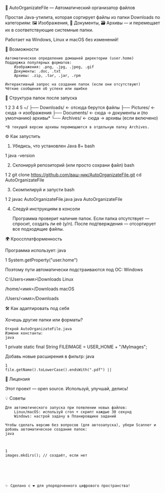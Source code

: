 📁 AutoOrganizateFile — Автоматический организатор файлов 

Простая Java-утилита, которая сортирует файлы из папки Downloads по категориям:
🖼️ Изображения, 📄 Документы, 🗃️ Архивы — и перемещает их в соответствующие системные папки. 

Работает на Windows, Linux и macOS без изменений! 
 
🚀 Возможности 

    Автоматическое определение домашней директории (user.home)
    Поддержка популярных форматов:
        Изображения: .png, .jpg, .jpeg, .gif
        Документы: .doc, .txt
        Архивы: .zip, .tar, .jar, .rpm
         
    Интерактивный запрос на создание папок (если они отсутствуют)
    Чёткие сообщения об успехе или ошибке
     

 
📂 Структура папок после запуска 
 
 
1
2
3
4
5
~/
├── Downloads/        ← отсюда берутся файлы
├── Pictures/         ← сюда → изображения
├── Documents/        ← сюда → документы и (по умолчанию) архивы*
└── Archives/         ← сюда → архивы (если включено)
 
 

    *В текущей версии архивы перемещаются в отдельную папку Archives. 
     

 
⚙️ Как запустить 
1. Убедись, что установлен Java 8+ 
bash
 
 
1
java -version
 
 
2. Склонируй репозиторий (или просто сохрани файл) 
bash
 
 
1
2
git clone https://github.com/ваш-ник/AutoOrganizateFile.git
cd AutoOrganizateFile
 
 
3. Скомпилируй и запусти 
bash
 
 
1
2
javac AutoOrganizateFile.java
java AutoOrganizateFile
 
 
4. Следуй инструкциям в консоли 

    Программа проверит наличие папок.
    Если папка отсутствует — спросит, создать ли её (y/n).
    После подтверждения — отсортирует все подходящие файлы.
     

 
🌍 Кроссплатформенность 

Программа использует: 
java
 
 
1
System.getProperty("user.home")
 
 

Поэтому пути автоматически подстраиваются под ОС: 
Windows
	
C:\Users\<имя>\Downloads
Linux
	
/home/<имя>/Downloads
macOS
	
/Users/<имя>/Downloads
 
 
 
🛠 Как адаптировать под себя 

Хочешь другие папки или форматы? 

    Открой AutoOrganizateFile.java
    Измени константы:
    java
     

 
1
private static final String FILEIMAGE = USER_HOME + "/MyImages";
 
 
Добавь новые расширения в фильтр:
java
 

     
    1
    file.getName().toLowerCase().endsWith(".pdf") ||
     
     
     

 
📜 Лицензия 

Этот проект — open source. Используй, улучшай, делись! 
 
💡 Советы 

    Для автоматического запуска при появлении новых файлов:
        Linux/macOS: используй cron + скрипт каждые 30 секунд
        Windows: настрой задачу в Планировщике заданий
         
    Чтобы сделать версию без вопросов (для автозапуска), убери Scanner и добавь автоматическое создание папок:
    java
     

     
    1
    images.mkdirs(); // создаёт, если нет
     
     
     

 

    ✨ Сделано с ❤️ для упорядоченного цифрового пространства! 
     
